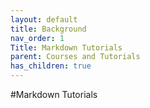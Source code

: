 ```yaml
---
layout: default
title: Background
nav_order: 1
Title: Markdown Tutorials
parent: Courses and Tutorials
has_children: true
---
```


#Markdown Tutorials
